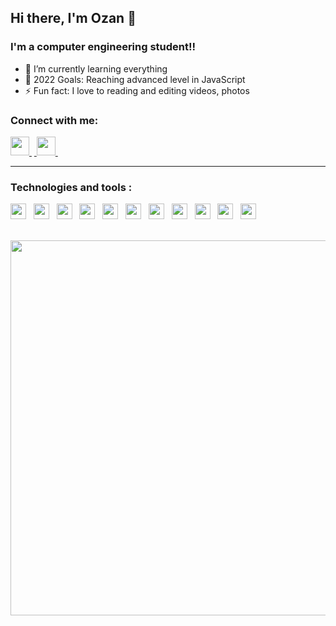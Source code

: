 ## Hi there, I'm Ozan 👋 

### I'm a computer engineering student!!
- 🌱 I’m currently learning everything 
- 🥅 2022 Goals: Reaching advanced level in JavaScript
- ⚡ Fun fact: I love to reading and editing videos, photos

### Connect with me:

<a href='https://www.linkedin.com/in/ozancck/'> <img src="https://cdn4.iconfinder.com/data/icons/colorful-guache-social-media-logos-1/159/social-media_linkedin-512.png" width="30"> </a>&nbsp;<a href='https://www.instagram.com/ozancicek0/'> <img src="https://cdn4.iconfinder.com/data/icons/colorful-guache-social-media-logos-1/155/social-media_instagram-black-512.png" width="30"> </a>&nbsp;

------------

### Technologies and tools :
<img src="https://cdn.svgporn.com/logos/javascript.svg" width="25"> &nbsp;
<img src="https://cdn.svgporn.com/logos/c-sharp.svg" width="25"> &nbsp;
<img src="https://cdn.svgporn.com/logos/python.svg" width="25"> &nbsp; 
<img  src="https://cdn.svgporn.com/logos/jupyter.svg" width="25"> &nbsp;
<img src="https://cdn.svgporn.com/logos/java.svg" width="25"> &nbsp;
<img src="https://cdn.svgporn.com/logos/nodejs-icon.svg" width="25"> &nbsp;
<img src="https://cdn.svgporn.com/logos/webstorm.svg" width="25"> &nbsp;
<img src="https://cdn.svgporn.com/logos/pycharm.svg" width="25"> &nbsp;
<img src="https://cdn.svgporn.com/logos/intellij-idea.svg" width="25"> &nbsp;
<img src="https://cdn.svgporn.com/logos/visual-studio-code.svg" width="25"> &nbsp;
<img src="https://cdn.svgporn.com/logos/visual-studio.svg" width="25"> &nbsp;



</br>
<img width=600 src="https://wakatime.com/share/@c415a0e9-e067-4baa-ab55-570d78d6fb5f/4628ebbc-4904-4045-81e2-3aa9dffc06fa.svg">
